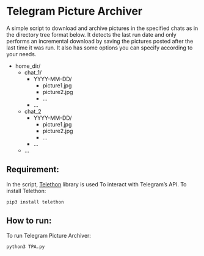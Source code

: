 # Telegram Picture Archiver
A simple script to download and archive pictures in the specified chats as in the directory tree format below. It detects the last run date and only performs an incremental download by saving the pictures posted after the last time it was run. It also has some options you can specify according to your needs.

 * home_dir/
   * chat_1/
     * YYYY-MM-DD/
       * picture1.jpg
       * picture2.jpg
       * ...
	 * ...
   * chat_2
     * YYYY-MM-DD/
       * picture1.jpg
       * picture2.jpg
       * ...
	 * ...
   * ...
   
## Requirement:
In the script, [Telethon](https://docs.telethon.dev/en/latest/index.html) library is used To interact with Telegram’s API. To install Telethon:
```
pip3 install telethon 
```

## How to run:
To run Telegram Picture Archiver:
```
python3 TPA.py 
```

